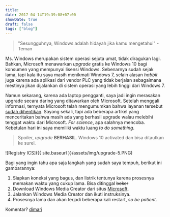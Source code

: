 ```yaml
---
title: 
date: 2017-04-14T19:39:08+07:00
showDate: true
draft: false
tags: ["blog"]
---
```

> "Sesungguhnya, Windows adalah hidayah jika kamu mengetahui" - Teman

Ms. Windows merupakan sistem operasi sejuta umat, tidak diragukan lagi. Bahkan, Microsoft menawarkan *upgrade* gratis ke Windows 10 bagi konsumen yang mempunyai lisensi Windows. Sebenarnya sudah sejak lama, tapi kala itu saya masih menikmati Windows 7, selain alasan *habbit* juga karena ada aplikasi dari vendor PLC yang tidak berjalan sebagaimana mestinya jikan dijalankan di sistem operasi yang lebih tinggi dari Windows 7.

Namun sekarang, karena ada laptop pengganti, saya jadi ingin merasakan upgrade secara daring yang ditawarkan oleh Microsoft. Setelah menggali informasi, ternyata Microsoft telah mengumumkan bahwa layanan tersebut [sudah dihentikan](https://support.microsoft.com/en-us/help/12435/windows-10-upgrade-faq). Sayang sekali, tapi ada beberapa artikel yang menceritakan bahwa masih ada yang berhasil upgrade walau melebihi tenggat waktu dari Microsoft. *For science*, apa salahnya mencoba. Kebetulan hari ini saya memiliki waktu luang *to do something*. 

> Spoiler, *upgrade* **BERHASIL**. Windows 10 activated dan bisa ditautkan ke surel.

![Registry ICS]({{ site.baseurl }}/assets/img/upgrade-5.PNG)

Bagi yang ingin tahu apa saja langkah yang sudah saya tempuh, berikut ini gambarannya:
1. Siapkan koneksi yang bagus, dan listrik tentunya karena prosesnya memakan waktu yang cukup lama. Bisa ditinggal ~~boker~~
2. Download Windows Media Creator dari situs [Microsoft](https://www.microsoft.com/en-us/software-download/windows10).
3. Jalankan Windows Media Creator dan ikuti instruksinya.
4. Prosesnya lama dan akan terjadi beberapa kali restart, *so be patient*.

Komentar? [dimari](https://pegelinux.id/comment/378)
